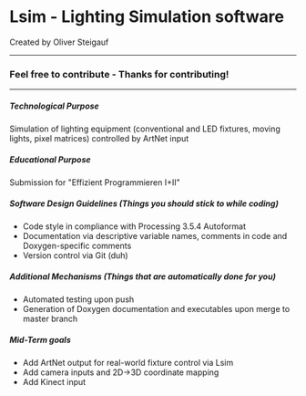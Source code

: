 # Lsim - Lighting Simulation software
Created by Oliver Steigauf

---
### Feel free to contribute - Thanks for contributing!
---

##### Technological Purpose
Simulation of lighting equipment (conventional and LED fixtures, moving lights, pixel matrices) controlled by ArtNet input

##### Educational Purpose
Submission for "Effizient Programmieren I+II"

##### Software Design Guidelines (Things you should stick to while coding)
* Code style in compliance with Processing 3.5.4 Autoformat
* Documentation via descriptive variable names, comments in code and Doxygen-specific comments
* Version control via Git (duh)

##### Additional Mechanisms (Things that are automatically done for you)
* Automated testing upon push
* Generation of Doxygen documentation and executables upon merge to master branch

##### Mid-Term goals
* Add ArtNet output for real-world fixture control via Lsim
* Add camera inputs and 2D->3D coordinate mapping
* Add Kinect input
